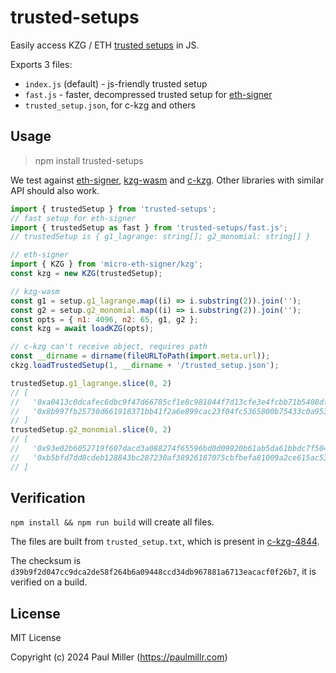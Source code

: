 # trusted-setups

Easily access KZG / ETH [trusted setups](https://vitalik.eth.limo/general/2022/03/14/trustedsetup.html) in JS.

Exports 3 files:

- `index.js` (default) - js-friendly trusted setup
- `fast.js` - faster, decompressed trusted setup for [eth-signer](https://github.com/paulmillr/micro-eth-signer)
- `trusted_setup.json`, for c-kzg and others

## Usage

> npm install trusted-setups

We test against [eth-signer](https://github.com/paulmillr/micro-eth-signer),
[kzg-wasm](https://github.com/ethereumjs/kzg-wasm) and
[c-kzg](https://github.com/ethereum/c-kzg-4844).
Other libraries with similar API should also work.

```js
import { trustedSetup } from 'trusted-setups';
// fast setup for eth-signer
import { trustedSetup as fast } from 'trusted-setups/fast.js';
// trustedSetup is { g1_lagrange: string[]; g2_monomial: string[] }

// eth-signer
import { KZG } from 'micro-eth-signer/kzg';
const kzg = new KZG(trustedSetup);

// kzg-wasm
const g1 = setup.g1_lagrange.map((i) => i.substring(2)).join('');
const g2 = setup.g2_monomial.map((i) => i.substring(2)).join('');
const opts = { n1: 4096, n2: 65, g1, g2 };
const kzg = await loadKZG(opts);

// c-kzg can't receive object, requires path
const __dirname = dirname(fileURLToPath(import.meta.url));
ckzg.loadTrustedSetup(1, __dirname + '/trusted_setup.json');

trustedSetup.g1_lagrange.slice(0, 2)
// [
//   '0xa0413c0dcafec6dbc9f47d66785cf1e8c981044f7d13cfe3e4fcbb71b5408dfde6312493cb3c1d30516cb3ca88c03654',
//   '0x8b997fb25730d661918371bb41f2a6e899cac23f04fc5365800b75433c0a953250e15e7a98fb5ca5cc56a8cd34c20c57'
// ]
trustedSetup.g2_monomial.slice(0, 2)
// [
//   '0x93e02b6052719f607dacd3a088274f65596bd0d09920b61ab5da61bbdc7f5049334cf11213945d57e5ac7d055d042b7e024aa2b2f08f0a91260805272dc51051c6e47ad4fa403b02b4510b647ae3d1770bac0326a805bbefd48056c8c121bdb8',
//   '0xb5bfd7dd8cdeb128843bc287230af38926187075cbfbefa81009a2ce615ac53d2914e5870cb452d2afaaab24f3499f72185cbfee53492714734429b7b38608e23926c911cceceac9a36851477ba4c60b087041de621000edc98edada20c1def2'
// ]
```

## Verification

`npm install && npm run build` will create all files.

The files are built from `trusted_setup.txt`, which is present in
[c-kzg-4844](https://github.com/ethereum/c-kzg-4844/blob/445387f7dfd95b2b0d74b537b9d28f7b603b6f24/src/trusted_setup.txt).

The checksum is `d39b9f2d047cc9dca2de58f264b6a09448ccd34db967881a6713eacacf0f26b7`,
it is verified on a build.

## License

MIT License

Copyright (c) 2024 Paul Miller (https://paulmillr.com)
